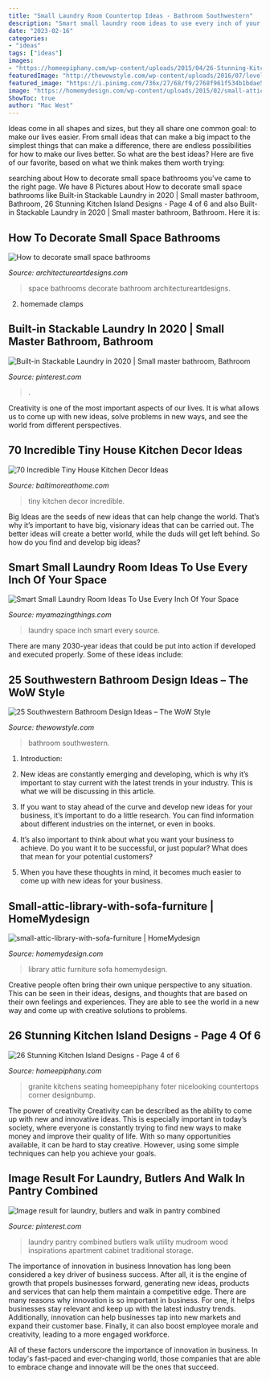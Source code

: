 ```yaml
---
title: "Small Laundry Room Countertop Ideas - Bathroom Southwestern"
description: "Smart small laundry room ideas to use every inch of your space"
date: "2023-02-16"
categories:
- "ideas"
tags: ["ideas"]
images:
- "https://homeepiphany.com/wp-content/uploads/2015/04/26-Stunning-Kitchen-Island-Designs-16.jpg"
featuredImage: "http://thewowstyle.com/wp-content/uploads/2016/07/lovely-Southwestern-Bathroom-Design.jpg"
featured_image: "https://i.pinimg.com/736x/27/68/f9/2768f961f534b1bdae5152462167fe30.jpg"
image: "https://homemydesign.com/wp-content/uploads/2015/02/small-attic-library-with-sofa-furniture.jpg"
ShowToc: true
author: "Mac West"
---
```



Ideas come in all shapes and sizes, but they all share one common goal: to make our lives easier. From small ideas that can make a big impact to the simplest things that can make a difference, there are endless possibilities for how to make our lives better. So what are the best ideas? Here are five of our favorite, based on what we think makes them worth trying: 

	

		
searching about How to decorate small space bathrooms you've came to the right page. We have 8 Pictures about How to decorate small space bathrooms like Built-in Stackable Laundry in 2020 | Small master bathroom, Bathroom, 26 Stunning Kitchen Island Designs - Page 4 of 6 and also Built-in Stackable Laundry in 2020 | Small master bathroom, Bathroom. Here it is:
		
    
## How To Decorate Small Space Bathrooms

<img loading=lazy src="https://www.architectureartdesigns.com/wp-content/uploads/2013/03/ArchitectureArtDesigns-132.jpeg" onerror="this.onerror=null;this.src='https://tse2.mm.bing.net/th?id=OIP.bAfUhXyS2rKtlg0aod_RhwHaJ5&amp;pid=15.1';" alt="How to decorate small space bathrooms">

_Source: architectureartdesigns.com_

>space bathrooms decorate bathroom architectureartdesigns. 

	

2. homemade clamps

    
## Built-in Stackable Laundry In 2020 | Small Master Bathroom, Bathroom

<img loading=lazy src="https://i.pinimg.com/736x/27/68/f9/2768f961f534b1bdae5152462167fe30.jpg" onerror="this.onerror=null;this.src='https://tse1.mm.bing.net/th?id=OIP.iT2lqgUDgeT_IMhksUBcvwHaLH&amp;pid=15.1';" alt="Built-in Stackable Laundry in 2020 | Small master bathroom, Bathroom">

_Source: pinterest.com_

>. 

	

Creativity is one of the most important aspects of our lives. It is what allows us to come up with new ideas, solve problems in new ways, and see the world from different perspectives.

    
## 70 Incredible Tiny House Kitchen Decor Ideas

<img loading=lazy src="https://www.baltimoreathome.com/wp-content/uploads/2018/04/Incredible-Tiny-House-Kitchen-Decor-Ideas-60.jpg" onerror="this.onerror=null;this.src='https://tse3.mm.bing.net/th?id=OIP.l6AheazuLGw59-3D7EofnwHaLH&amp;pid=15.1';" alt="70 Incredible Tiny House Kitchen Decor Ideas">

_Source: baltimoreathome.com_

>tiny kitchen decor incredible. 

	

Big Ideas are the seeds of new ideas that can help change the world. That’s why it’s important to have big, visionary ideas that can be carried out. The better ideas will create a better world, while the duds will get left behind. So how do you find and develop big ideas?

    
## Smart Small Laundry Room Ideas To Use Every Inch Of Your Space

<img loading=lazy src="https://myamazingthings.com/wp-content/uploads/2017/09/small-laundry-room-3.jpeg" onerror="this.onerror=null;this.src='https://tse1.mm.bing.net/th?id=OIP.oNR_IH_BnzpFonwzxpJGDAHaJ4&amp;pid=15.1';" alt="Smart Small Laundry Room Ideas To Use Every Inch Of Your Space">

_Source: myamazingthings.com_

>laundry space inch smart every source. 

	

There are many 2030-year ideas that could be put into action if developed and executed properly. Some of these ideas include:

    
## 25 Southwestern Bathroom Design Ideas – The WoW Style

<img loading=lazy src="http://thewowstyle.com/wp-content/uploads/2016/07/lovely-Southwestern-Bathroom-Design.jpg" onerror="this.onerror=null;this.src='https://tse1.mm.bing.net/th?id=OIP.LaTvKZqaFxJdYZRP7pTkfQHaLH&amp;pid=15.1';" alt="25 Southwestern Bathroom Design Ideas – The WoW Style">

_Source: thewowstyle.com_

>bathroom southwestern. 

	

1. Introduction:
1. New ideas are constantly emerging and developing, which is why it’s important to stay current with the latest trends in your industry. This is what we will be discussing in this article.
2. If you want to stay ahead of the curve and develop new ideas for your business, it’s important to do a little research. You can find information about different industries on the internet, or even in books.

3. It’s also important to think about what you want your business to achieve. Do you want it to be successful, or just popular? What does that mean for your potential customers?

4. When you have these thoughts in mind, it becomes much easier to come up with new ideas for your business.

    
## Small-attic-library-with-sofa-furniture | HomeMydesign

<img loading=lazy src="https://homemydesign.com/wp-content/uploads/2015/02/small-attic-library-with-sofa-furniture.jpg" onerror="this.onerror=null;this.src='https://tse4.mm.bing.net/th?id=OIP.QT9U4UbT0P8nybaqDi6UTQHaJ3&amp;pid=15.1';" alt="small-attic-library-with-sofa-furniture | HomeMydesign">

_Source: homemydesign.com_

>library attic furniture sofa homemydesign. 

	

Creative people often bring their own unique perspective to any situation. This can be seen in their ideas, designs, and thoughts that are based on their own feelings and experiences. They are able to see the world in a new way and come up with creative solutions to problems.

    
## 26 Stunning Kitchen Island Designs - Page 4 Of 6

<img loading=lazy src="https://homeepiphany.com/wp-content/uploads/2015/04/26-Stunning-Kitchen-Island-Designs-16.jpg" onerror="this.onerror=null;this.src='https://tse2.mm.bing.net/th?id=OIP.hIA35M0Msq3aHDoq7N7MDgHaFj&amp;pid=15.1';" alt="26 Stunning Kitchen Island Designs - Page 4 of 6">

_Source: homeepiphany.com_

>granite kitchens seating homeepiphany foter nicelooking countertops corner designbump. 

	

The power of creativity
Creativity can be described as the ability to come up with new and innovative ideas. This is especially important in today’s society, where everyone is constantly trying to find new ways to make money and improve their quality of life. With so many opportunities available, it can be hard to stay creative. However, using some simple techniques can help you achieve your goals.

    
## Image Result For Laundry, Butlers And Walk In Pantry Combined

<img loading=lazy src="https://i.pinimg.com/736x/ad/dd/c5/adddc5286f6912499eaf6e657ac37856.jpg" onerror="this.onerror=null;this.src='https://tse4.mm.bing.net/th?id=OIP.cr0eeHqpa_bHbldfKNITHgHaLH&amp;pid=15.1';" alt="Image result for laundry, butlers and walk in pantry combined">

_Source: pinterest.com_

>laundry pantry combined butlers walk utility mudroom wood inspirations apartment cabinet traditional storage. 

	

The importance of innovation in business
Innovation has long been considered a key driver of business success. After all, it is the engine of growth that propels businesses forward, generating new ideas, products and services that can help them maintain a competitive edge.
There are many reasons why innovation is so important in business. For one, it helps businesses stay relevant and keep up with the latest industry trends. Additionally, innovation can help businesses tap into new markets and expand their customer base. Finally, it can also boost employee morale and creativity, leading to a more engaged workforce.

All of these factors underscore the importance of innovation in business. In today's fast-paced and ever-changing world, those companies that are able to embrace change and innovate will be the ones that succeed.

